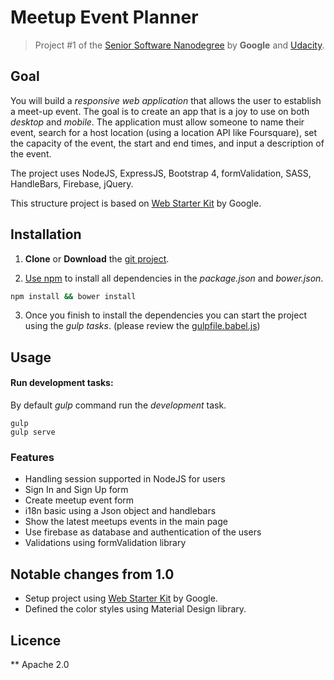 # Meetup Event Planner

> Project #1 of the [Senior Software Nanodegree](https://www.udacity.com/course/senior-web-developer-nanodegree-by-google--nd802) by **Google** and [Udacity](https://www.udacity.com/).

## Goal

You will build a _responsive web application_ that allows the user to establish a meet-up event. The goal is to create an app that is a joy to use on both _desktop_ and _mobile_. The application must
allow someone to name their event, search for a host location (using a location API like Foursquare), set the capacity of the event, the start and end times, and input a description of the event.

The project uses NodeJS, ExpressJS, Bootstrap 4, formValidation, SASS, HandleBars, Firebase, jQuery.

This structure project is based on [Web Starter Kit](https://developers.google.com/web/tools/starter-kit/) by Google.

## Installation

1. **Clone** or **Download** the [git project](https://github.com/codesandtags/meetup).

2. [Use npm](https://docs.npmjs.com/cli/install) to install all dependencies in the _package.json_ and _bower.json_.
```sh
npm install && bower install
```

3. Once you finish to install the dependencies you can start the project using the *gulp tasks*. (please review the [gulpfile.babel.js](https://github.com/codesandtags/meetup/blob/master/gulpfile.babel.js))

## Usage

#### Run development tasks:
By default *gulp* command run the *development* task.

```
gulp
gulp serve
```

### Features

- Handling session supported in NodeJS for users
- Sign In and Sign Up form
- Create meetup event form
- i18n basic using a Json object and handlebars
- Show the latest meetups events in the main page
- Use firebase as database and authentication of the users
- Validations using formValidation library

## Notable changes from 1.0
- Setup project using [Web Starter Kit](https://developers.google.com/web/tools/starter-kit/) by Google.
- Defined the color styles using Material Design library.

## Licence
**
Apache 2.0
